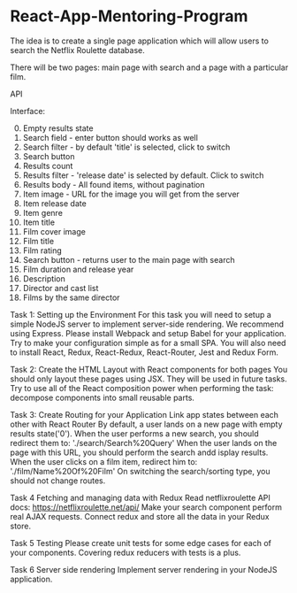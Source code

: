 # React-App-Mentoring-Program

The idea is to create a single page application which will allow users to search the Netflix Roulette database.

There will be two pages: main page with search and a page with a particular film.

API

Interface:

0. Empty results state
1. Search field - enter button should works as well
2. Search filter - by default 'title' is selected, click to switch
3. Search button
4. Results count
5. Results filter - 'release date' is selected by default. Click to switch
6. Results body - All found items, without pagination
7. Item image - URL for the image you will get from the server
8. Item release date
9. Item genre
10. Item title
11. Film cover image
12. Film title
13. Film rating
14. Search button - returns user to the main page with search
15. Film duration and release year
16. Description
17. Director and cast list
18. Films by the same director

Task 1: Setting up the Environment
For this task you will need to setup a simple NodeJS server to implement server-side rendering. We recommend using Express.
Please install Webpack and setup Babel for your application. Try to make your configuration simple as for a small SPA.
You will also need to install React, Redux, React-Redux, React-Router, Jest and Redux Form.

Task 2: Create the HTML Layout with React components for both pages
You should only layout these pages using JSX. They will be used in future tasks.
Try to use all of the React composition power when performing the task: decompose components into small reusable parts.

Task 3: Create Routing for your Application
Link app states between each other with React Router
By default, a user lands on a new page with empty results state('0').
When the user performs a new search, you should redirect them to: './search/Search%20Query'
When the user lands on the page with this URL, you should perform the search andd isplay results.
When the user clicks on a film item, redirect him to: './film/Name%20Of%20Film'
On switching the search/sorting type, you should not change routes.

Task 4
Fetching and managing data with Redux
Read netflixroulette API docs: https://netflixroulette.net/api/
Make your search component perform real AJAX requests. Connect redux and store all the data in your Redux store.

Task 5 Testing
Please create unit tests for some edge cases for each of your components. Covering redux reducers with tests is a plus.

Task 6
Server side rendering
Implement server rendering in your NodeJS application.